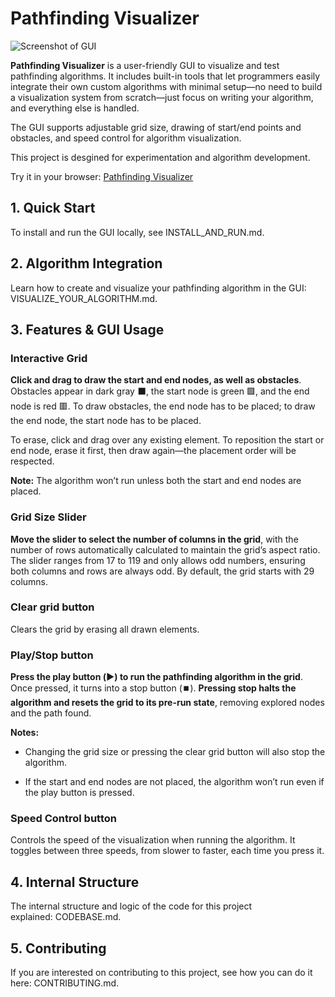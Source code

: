 # Pathfinding Visualizer

![Screenshot of GUI](https://github.com/user-attachments/assets/223fc123-13d4-469a-86dd-8ca482cd99c2)


**Pathfinding Visualizer** is a user-friendly GUI to visualize and test pathfinding algorithms. It includes built-in tools that let programmers easily integrate their own custom algorithms with minimal setup—no need to build a visualization system from scratch—just focus on writing your algorithm, and everything else is handled.

The GUI supports adjustable grid size, drawing of start/end points and obstacles, and speed control for algorithm visualization.

This project is desgined for experimentation and algorithm development.

Try it in your browser: [Pathfinding Visualizer](https://joaquin-e-serraiti.github.io/pathfinding-visualizer/)

## 1. Quick Start

To install and run the GUI locally, see INSTALL_AND_RUN.md.

## 2. Algorithm Integration

Learn how to create and visualize your pathfinding algorithm in the GUI: VISUALIZE_YOUR_ALGORITHM.md.

## 3. Features & GUI Usage

### Interactive Grid

**Click and drag to draw the start and end nodes, as well as obstacles**. Obstacles appear in dark gray :black_large_square:, the start node is green :green_square:, and the end node is red :red_square:. To draw obstacles, the end node has to be placed; to draw the end node, the start node has to be placed.

To erase, click and drag over any existing element. To reposition the start or end node, erase it first, then draw again—the placement order will be respected.

**Note:** The algorithm won’t run unless both the start and end nodes are placed.

### Grid Size Slider

**Move the slider to select the number of columns in the grid**, with the number of rows automatically calculated to maintain the grid’s aspect ratio. The slider ranges from 17 to 119 and only allows odd numbers, ensuring both columns and rows are always odd. By default, the grid starts with 29 columns.

### Clear grid button

Clears the grid by erasing all drawn elements.

### Play/Stop button

**Press the play button (▶️) to run the pathfinding algorithm in the grid**. Once pressed, it turns into a stop button (⏹️). **Pressing stop halts the algorithm and resets the grid to its pre-run state**, removing explored nodes and the path found.

**Notes:**

- Changing the grid size or pressing the clear grid button will also stop the algorithm.

- If the start and end nodes are not placed, the algorithm won’t run even if the play button is pressed.

### Speed Control button

Controls the speed of the visualization when running the algorithm. It toggles between three speeds, from slower to faster, each time you press it.

## 4. Internal Structure

The internal structure and logic of the code for this project explained: CODEBASE.md.

## 5. Contributing

If you are interested on contributing to this project, see how you can do it here: CONTRIBUTING.md.
